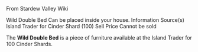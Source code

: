 From Stardew Valley Wiki

Wild Double Bed Can be placed inside your house. Information Source(s) Island Trader for Cinder Shard (100) Sell Price Cannot be sold

The **Wild Double Bed** is a piece of furniture available at the Island Trader for 100 Cinder Shards.